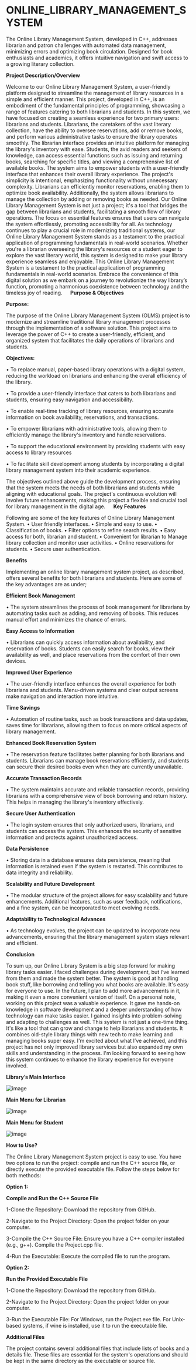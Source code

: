 # ONLINE_LIBRARY_MANAGEMENT_SYSTEM
The Online Library Management System, developed in C++, addresses librarian and patron challenges with automated data management, minimizing errors and optimizing book circulation. Designed for book enthusiasts and academics, it offers intuitive navigation and swift access to a growing literary collection.

**Project Description/Overview**

Welcome to our Online Library Management System, a user-friendly platform designed to streamline the management of library resources in a simple and efficient manner. This project, developed in C++, is an embodiment of the fundamental principles of programming, showcasing a range of features catering to both librarians and students.
In this system, we have focused on creating a seamless experience for two primary users: librarians and students. Librarians, the caretakers of the vast literary collection, have the ability to oversee reservations, add or remove books, and perform various administrative tasks to ensure the library operates smoothly. The librarian interface provides an intuitive platform for managing the library's inventory with ease.
Students, the avid readers and seekers of knowledge, can access essential functions such as issuing and returning books, searching for specific titles, and viewing a comprehensive list of available books. The system aims to empower students with a user-friendly interface that enhances their overall library experience.
The project's simplicity is intentional, emphasizing functionality without unnecessary complexity. Librarians can efficiently monitor reservations, enabling them to optimize book availability. Additionally, the system allows librarians to manage the collection by adding or removing books as needed.
Our Online Library Management System is not just a project; it's a tool that bridges the gap between librarians and students, facilitating a smooth flow of library operations. The focus on essential features ensures that users can navigate the system effortlessly, promoting accessibility for all.
As technology continues to play a crucial role in modernizing traditional systems, our Online Library Management System stands as a testament to the practical application of programming fundamentals in real-world scenarios. Whether you're a librarian overseeing the library's resources or a student eager to explore the vast literary world, this system is designed to make your library experience seamless and enjoyable.
This Online Library Management System is a testament to the practical application of programming fundamentals in real-world scenarios. Embrace the convenience of this digital solution as we embark on a journey to revolutionize the way library’s function, promoting a harmonious coexistence between technology and the timeless joy of reading.
 
**Purpose & Objectives**

**Purpose:**

The purpose of the Online Library Management System (OLMS) project is to modernize and streamline traditional library management processes through the implementation of a software solution. This project aims to leverage the power of C++ to create a user-friendly, efficient, and organized system that facilitates the daily operations of librarians and students.

**Objectives:**

•	To replace manual, paper-based library operations with a digital system, reducing the workload on librarians and enhancing the overall efficiency of the library.

•	To provide a user-friendly interface that caters to both librarians and students, ensuring easy navigation and accessibility.

•	To enable real-time tracking of library resources, ensuring accurate information on book availability, reservations, and transactions.

•	To empower librarians with administrative tools, allowing them to efficiently manage the library's inventory and handle reservations.

•	To support the educational environment by providing students with easy access to library resources

•	To facilitate skill development among students by incorporating a digital library management system into their academic experience.

The objectives outlined above guide the development process, ensuring that the system meets the needs of both librarians and students while aligning with educational goals. The project's continuous evolution will involve future enhancements, making this project a flexible and crucial tool for library management in the digital age.
 
**Key Features**

Following are some of the key features of Online Library Management System.
•	User friendly interfaces.
•	Simple and easy to use.
•	Classification of books.
•	Filter options to refine search results.
•	Easy access for both, librarian and student.
•	Convenient for librarian to Manage library collection and monitor user activities.
•	Online reservations for students.
•	Secure user authentication.

**Benefits**

Implementing an online library management system project, as described, offers several benefits for both librarians and students. Here are some of the key advantages are as under;

**Efficient Book Management**

•	The system streamlines the process of book management for librarians by automating tasks such as adding, and removing of books. This reduces manual effort and minimizes the chance of errors.

**Easy Access to Information**

•	Librarians can quickly access information about availability, and reservation of books. Students can easily search for books, view their availability as well, and place reservations from the comfort of their own devices.

**Improved User Experience**

•	The user-friendly interface enhances the overall experience for both librarians and students. Menu-driven systems and clear output screens make navigation and interaction more intuitive.

**Time Savings**

•	Automation of routine tasks, such as book transactions and data updates, saves time for librarians, allowing them to focus on more critical aspects of library management.

**Enhanced Book Reservation System**

•	The reservation feature facilitates better planning for both librarians and students. Librarians can manage book reservations efficiently, and students can secure their desired books even when they are currently unavailable.

**Accurate Transaction Records**

•	The system maintains accurate and reliable transaction records, providing librarians with a comprehensive view of book borrowing and return history. This helps in managing the library's inventory effectively.

**Secure User Authentication**

•	The login system ensures that only authorized users, librarians, and students can access the system. This enhances the security of sensitive information and protects against unauthorized access.

**Data Persistence**

•	Storing data in a database ensures data persistence, meaning that information is retained even if the system is restarted. This contributes to data integrity and reliability.

**Scalability and Future Development**

•	The modular structure of the project allows for easy scalability and future enhancements. Additional features, such as user feedback, notifications, and a fine system, can be incorporated to meet evolving needs.

**Adaptability to Technological Advances**

•	As technology evolves, the project can be updated to incorporate new advancements, ensuring that the library management system stays relevant and efficient.

**Conclusion**

To sum up, our Online Library System is a big step forward for making library tasks easier. I faced challenges during development, but I’ve learned from them and made the system better.
The system is good at handling book stuff, like borrowing and telling you what books are available. It's easy for everyone to use. In the future, I plan to add more advancements in it, making it even a more convenient version of itself.
On a personal note, working on this project was a valuable experience. It gave me hands-on knowledge in software development and a deeper understanding of how technology can make tasks easier. I gained insights into problem-solving and adapting to challenges as well.
This system is not just a one-time thing. It's like a tool that can grow and change to help librarians and students. It combines old-style library things with new tech to make learning and managing books super easy.
I'm excited about what I’ve achieved, and this project has not only improved library services but also expanded my own skills and understanding in the process. I'm looking forward to seeing how this system continues to enhance the library experience for everyone involved.


**Library’s Main Interface**


![image](https://github.com/AhsanAliQasim/ONLINE_LIBRARY_MANAGEMENT_SYSTEM/assets/174201415/4c4b5e83-c31e-4bf6-b20c-05b4cdee71ec)

**Main Menu for Librarian**


![image](https://github.com/AhsanAliQasim/ONLINE_LIBRARY_MANAGEMENT_SYSTEM/assets/174201415/f2c92cd2-9823-4031-9db3-00110d8240de)

**Main Menu for Student**


![image](https://github.com/AhsanAliQasim/ONLINE_LIBRARY_MANAGEMENT_SYSTEM/assets/174201415/6fde099e-cee2-4933-bb90-192c9755b256)

**How to Use?**

The Online Library Management System project is easy to use. You have two options to run the project: compile and run the C++ source file, or directly execute the provided executable file. Follow the steps below for both methods:

**Option 1:**

**Compile and Run the C++ Source File**

1-Clone the Repository: Download the repository from GitHub.

2-Navigate to the Project Directory: Open the project folder on your computer.

3-Compile the C++ Source File: Ensure you have a C++ compiler installed (e.g., g++). Compile the Project.cpp file.

4-Run the Executable: Execute the compiled file to run the program.

**Option 2:**

**Run the Provided Executable File**

1-Clone the Repository: Download the repository from GitHub.

2-Navigate to the Project Directory: Open the project folder on your computer.

3-Run the Executable File: For Windows, run the Project.exe file. For Unix-based systems, if wine is installed, use it to run the executable file.

**Additional Files**

The project contains several additional files that include lists of books and a details file. These files are essential for the system's operations and should be kept in the same directory as the executable or source file.




